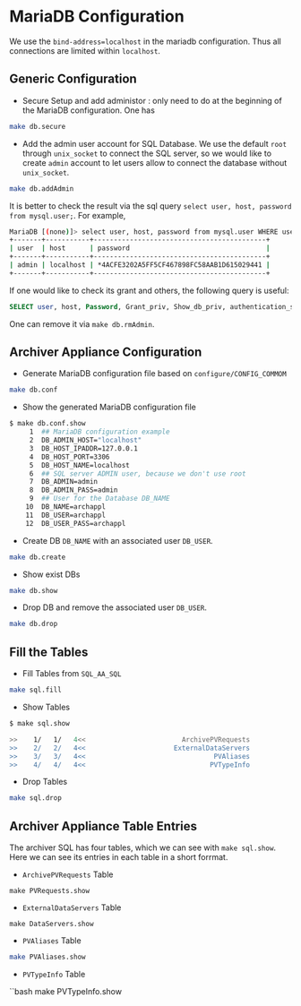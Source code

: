 # MariaDB Configuration

We use the `bind-address=localhost` in the mariadb configuration. Thus all connections are limited within `localhost`.

## Generic Configuration

* Secure Setup and add administor : only need to do at the beginning of the MariaDB configuration. One has

```bash
make db.secure
```

* Add the admin user account for SQL Database. We use the default `root` through `unix_socket` to connect the SQL server, so we would like to create `admin` account to let users allow to connect the database without `unix_socket`.

```bash
make db.addAdmin
```

It is better to check the result via the sql query `select user, host, password from mysql.user;`. For example,

```bash
MariaDB [(none)]> select user, host, password from mysql.user WHERE user = 'admin';
+-------+-----------+-------------------------------------------+
| user  | host      | password                                  |
+-------+-----------+-------------------------------------------+
| admin | localhost | *4ACFE3202A5FF5CF467898FC58AAB1D615029441 |
+-------+-----------+-------------------------------------------+
```

If one would like to check its grant and others, the following query is useful:

```sql
SELECT user, host, Password, Grant_priv, Show_db_priv, authentication_string, default_role, is_role FROM mysql.user;
```

One can remove it via `make db.rmAdmin`.

## Archiver Appliance Configuration

* Generate MariaDB configuration file based on `configure/CONFIG_COMMOM`

```bash
make db.conf
```

* Show the generated MariaDB configuration file

```bash
$ make db.conf.show
     1  ## MariaDB configuration example
     2  DB_ADMIN_HOST="localhost"
     3  DB_HOST_IPADDR=127.0.0.1
     4  DB_HOST_PORT=3306
     5  DB_HOST_NAME=localhost
     6  ## SQL server ADMIN user, because we don't use root
     7  DB_ADMIN=admin
     8  DB_ADMIN_PASS=admin
     9  ## User for the Database DB_NAME
    10  DB_NAME=archappl
    11  DB_USER=archappl
    12  DB_USER_PASS=archappl
```

* Create DB `DB_NAME` with an associated user `DB_USER`.

```bash
make db.create
```

* Show exist DBs

```bash
make db.show
```

* Drop DB and remove the associated user `DB_USER`.

```bash
make db.drop
```

## Fill the Tables

* Fill Tables from `SQL_AA_SQL`

```bash
make sql.fill
```

* Show Tables

```bash
$ make sql.show

>>    1/   1/   4<<                        ArchivePVRequests
>>    2/   2/   4<<                      ExternalDataServers
>>    3/   3/   4<<                                PVAliases
>>    4/   4/   4<<                               PVTypeInfo
```

* Drop Tables

```bash
make sql.drop
```


## Archiver Appliance Table Entries

The archiver SQL has four tables, which we can see with `make sql.show`. Here we can see its entries in each table in a short forrmat.

* `ArchivePVRequests` Table

```
make PVRequests.show
```

* `ExternalDataServers` Table

```
make DataServers.show
```

* `PVAliases` Table

```bash
make PVAliases.show
```

* `PVTypeInfo` Table

``bash
make PVTypeInfo.show
```


